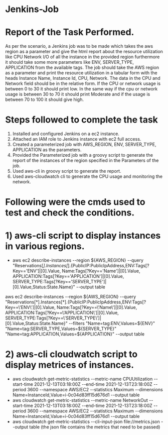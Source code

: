 # Jenkins-Job

# Report of the Task Performed.
As per the scenario, a Jenkins job was to be made which takes the aws region as a parameter and give the html report about the resource utilization like CPU Network I/O of all the
instance in the provided region furthermore it should take some more parameters like ENV, SERVER_TYPE, APPLICATION from the available tags.
The job should take the AWS region as a parameter and print the resource utilization in a tabular form with the heads Instance Name, Instance Id, CPU, Network.
The data in the CPU and Network field should be in the relative form. If the CPU or network usage is between 0 to 30 it should print low. In the same way if the cpu or network usage is between 30 to 70 it should print Moderate and if the usage is between 70 to 100 it should give high.


# Steps followed to complete the task
 1) Installed and configured Jenkins on a ec2 instance.
 2) Attached an IAM role to Jenkins instance with ec2 full access.
 3) Created a parameterized job with AWS_REGION, ENV, SERVER_TYPE, APPLICATION as the parameters.
 4) Provided the Parameterized job with a groovy script to generate the report of the instances of the region specified in the Parameters of the job.
 5) Used aws-cli in groovy script to generate the report.
 6) Used aws-cloudwatch cli to generate the CPU usage and monitoring the network. 
  
 # Following were the cmds used to test and check the conditions.
 
 # 1) aws-cli script to display instances in various regions.

* aws ec2 describe-instances  --region ${AWS_REGION} --query "Reservations[*].Instances[*].{PublicIP:PublicIpAddress,ENV:Tags[?Key==\'ENV\']|[0].Value, Name:Tags[?Key==\'Name\']|[0].Value, APPLICATION:Tags[?Key==\'APPLICATION\']|[0].Value, SERVER_TYPE:Tags[?Key==\'SERVER_TYPE\']|[0].Value,Status:State.Name}" --output table
 
aws ec2 describe-instances  --region ${AWS_REGION} --query "Reservations[*].Instances[*].{PublicIP:PublicIpAddress,ENV:Tags[?Key==\'ENV\']|[0].Value, Name:Tags[?Key==\'Name\']|[0].Value, APPLICATION:Tags[?Key==\'APPLICATION\']|[0].Value, SERVER_TYPE:Tags[?Key==\'SERVER_TYPE\']|[0].Value,Status:State.Name}" --filters "Name=tag:ENV,Values=${ENV}" "Name=tag:SERVER_TYPE,Values=${SERVER_TYPE}"  "Name=tag:APPLICATION,Values=${APPLICATION}" --output table

# 2) aws-cli cloudwatch script to display metrices of instances.

 * aws cloudwatch get-metric-statistics --metric-name CPUUtilization --start-time 2021-12-13T03:18:00Z --end-time 2021-12-13T23:18:00Z --period 3600 --namespace AWS/EC2 --statistics Maximum --dimensions Name=InstanceId,Value=i-0c04d83ff15d676d1 --output table
 * aws cloudwatch get-metric-statistics --metric-name NetworkOut --start-time 2021-12-13T03:18:00Z --end-time 2021-12-13T23:18:00Z --period 3600 --namespace AWS/EC2 --statistics Maximum --dimensions Name=InstanceId,Value=i-0c04d83ff15d676d1 --output table
 * aws cloudwatch get-metric-statistics --cli-input-json file://metrics.json --output table (the json file contains the metrics that need to be passed)     
